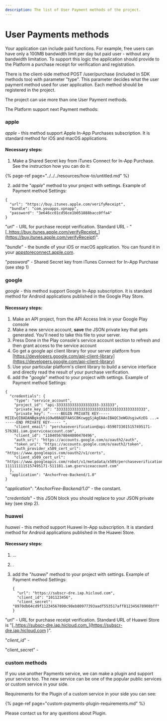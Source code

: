 ```yaml
---
description: The list of User Payment methods of the project.
---
```


# User Payments methods

Your application can include paid functions. For example, free users can have only a 100MB bandwidth limit per day but paid user - without any bandwidth limitation. To support this logic the application should provide to the Platform a purchase receipt for verification and registration.

There is the client-side method POST /user/purchase \(included in SDK methods too\) with parameter "type". This parameter decides what the user payment method used for user application. Each method should be registered in the project. 

The project can use more than one User Payment methods.

The Platform support next Payment methods:

### apple

_apple_ - this method support Apple In-App Purchases subscription. It is standard method for iOS and macOS applications. 

#### Necessary steps: 

1. Make a Shared Secret key from iTunes Connect for In-App Purchase. See the instruction how you can do it:

{% page-ref page="../../../resources/how-to/untitled.md" %}

   2. add the "_apple_" method to your project with settings. Example of Payment method Settings:

```text
{
  "url": "https://buy.itunes.apple.com/verifyReceipt",
  "bundle": "com.youapps.vpnapp",
  "password": "3e646cc01cd56ce1b051888bacc0ffa4"
}
```

"_url_" - URL for purchase receipt verification. Standard URL - "[_https://buy.itunes.apple.com/verifyReceipt_](https://buy.itunes.apple.com/verifyReceipt)".

"_bundle_" - the bundle of your iOS or macOS application. You can found it in your [appstoreconnect.apple.com](https://appstoreconnect.apple.com).

"_password_" -  Shared Secret key from iTunes Connect for In-App Purchase \(see step 1\)

### google

_google_ - this method support Google In-App subscription. It is standard method for Android applications published in the Google Play Store.

#### Necessary steps: 

1. Make an API project, from the API Access link in your Google Play console
2. Make a new service account, **save** the JSON private key that gets generated. You'll need to take this file to your server.
3. Press Done in the Play console's service account section to refresh and then grant access to the service account
4. Go get a google api client library for your server platform from [https://developers.google.com/api-client-library](https://developers.google.com/api-client-library)
5. Use your particular platform's client library to build a service interface and directly read the result of your purchase verification. 
6. add the "_google_" method to your project with settings. Example of Payment method Settings:

```text
{
  "credentials": {
    "type": "service_account",
    "project_id": "api-3333333333333333333-333333",
    "private_key_id": "3333333333333333333333333333333333333333",
    "private_key": "-----BEGIN PRIVATE KEY----- MIIEvQIBADANBgkqhkiG9w0BAQEFAASCBKcwggSjAgEAAoIBAQC3eWGUsgiwXzEG ...= -----END PRIVATE KEY----- ",
    "client_email": "perchaseverification@api-8590733015157495171-576381.iam.gserviceaccount.com",
    "client_id": "110405678044800470496",
    "auth_uri": "https://accounts.google.com/o/oauth2/auth",
    "token_uri": "https://accounts.google.com/o/oauth2/token",
    "auth_provider_x509_cert_url": "https://www.googleapis.com/oauth2/v1/certs",
    "client_x509_cert_url": "https://www.googleapis.com/robot/v1/metadata/x509/perchaseverification%40api-1111111115157495171-511181.iam.gserviceaccount.com"
  },
  "application": "AnchorFree-Backend/1.0"
}
```

"_application_": "_AnchorFree-Backend/1.0_" - the constant.

"_credentials_" -  this JSON block you should replace to your JSON private key \(see step 2\). 

### huawei

_huawei_ - this method support Huawei In-App subscription. It is standard method for Android applications published in the Huawei Store.

#### Necessary steps:

1. ...
2. .
3. add the "_huawei_" method to your project with settings. Example of Payment method Settings:

   ```text
   {
     "url": "https://subscr-dre.iap.hicloud.com",
     "client_id": "101123456",
     "client_secret": "8970db64cd9f11234567890c98eb80977393aadf553517aff812345678908bff"
   }
   ```

"_url_" - URL for purchase receipt verification. Standard URL of Huawei Store is "[_https://subscr-dre.iap.hicloud.com_](https://subscr-dre.iap.hicloud.com
)".

"_client\_id_" - 

"client\_secret" - 

### custom methods

If you use another Payments service, we can make a plugin and support your service too. The new service can be one of the popular public services or custom service in your side. 

Requirements for the Plugin of a custom service in your side you can see:

{% page-ref page="custom-payments-plugin-requirements.md" %}

Please contact us for any questions about Plugin.


